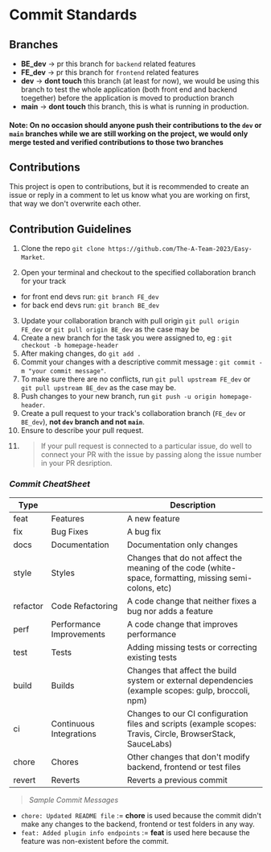 # Commit Standards

## Branches

- **BE_dev** -> pr this branch for `backend` related features
- **FE_dev** -> pr this branch for `frontend` related features
- **dev** -> **dont touch** this branch (at least for now), we would be using this branch to test the whole application (both front end and backend toegether) before the application is moved to production branch
- **main** -> **dont touch** this branch, this is what is running in production.

#### Note: On no occasion should anyone push their contributions to the `dev` or `main` branches while we are still working on the project, we would only merge tested and verified contributions to those two branches

## Contributions

This project is open to contributions, but it is recommended to create an issue or reply in a comment to let us know what you are working on first, that way we don't overwrite each other.

## Contribution Guidelines

1. Clone the repo `git clone https://github.com/The-A-Team-2023/Easy-Market`.

2. Open your terminal and checkout to the specified collaboration branch for your track

- for front end devs run: `git branch FE_dev`
- for back end devs run: `git branch BE_dev`

3. Update your collaboration branch with pull origin `git pull origin FE_dev` or `git pull origin BE_dev` as the case may be
4. Create a new branch for the task you were assigned to, eg : `git checkout -b homepage-header`
5. After making changes, do `git add .`
6. Commit your changes with a descriptive commit message : `git commit -m "your commit message"`.
7. To make sure there are no conflicts, run `git pull upstream FE_dev` or `git pull upstream BE_dev` as the case may be.
8. Push changes to your new branch, run `git push -u origin homepage-header`.
9. Create a pull request to your track's collaboration branch (`FE_dev` or `BE_dev`), **not `dev` branch and not `main`**.
10. Ensure to describe your pull request.
11. > If your pull request is connected to a particular issue, do well to connect your PR with the issue by passing along the issue number in your PR desription.

### _Commit CheatSheet_

| Type     |                          | Description                                                                                                 |
| -------- | ------------------------ | ----------------------------------------------------------------------------------------------------------- |
| feat     | Features                 | A new feature                                                                                               |
| fix      | Bug Fixes                | A bug fix                                                                                                   |
| docs     | Documentation            | Documentation only changes                                                                                  |
| style    | Styles                   | Changes that do not affect the meaning of the code (white-space, formatting, missing semi-colons, etc)      |
| refactor | Code Refactoring         | A code change that neither fixes a bug nor adds a feature                                                   |
| perf     | Performance Improvements | A code change that improves performance                                                                     |
| test     | Tests                    | Adding missing tests or correcting existing tests                                                           |
| build    | Builds                   | Changes that affect the build system or external dependencies (example scopes: gulp, broccoli, npm)         |
| ci       | Continuous Integrations  | Changes to our CI configuration files and scripts (example scopes: Travis, Circle, BrowserStack, SauceLabs) |
| chore    | Chores                   | Other changes that don't modify backend, frontend or test files                                             |
| revert   | Reverts                  | Reverts a previous commit                                                                                   |

> _Sample Commit Messages_

- `chore: Updated README file` := **chore** is used because the commit didn't make any changes to the backend, frontend or test folders in any way.
- `feat: Added plugin info endpoints` := **feat** is used here because the feature was non-existent before the commit.

